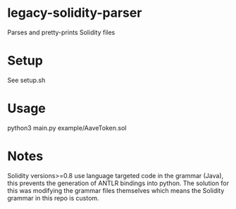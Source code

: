 # legacy-solidity-parser

Parses and pretty-prints Solidity files

# Setup

See setup.sh

# Usage

python3 main.py example/AaveToken.sol

# Notes

Solidity versions>=0.8 use language targeted code in the grammar (Java), this prevents
the generation of ANTLR bindings into python. The solution for this was modifying the grammar files
themselves which means the Solidity grammar in this repo is custom.